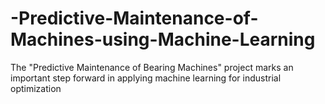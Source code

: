 # -Predictive-Maintenance-of-Machines-using-Machine-Learning
The "Predictive Maintenance of Bearing Machines" project marks an important step forward in applying machine learning for industrial optimization
